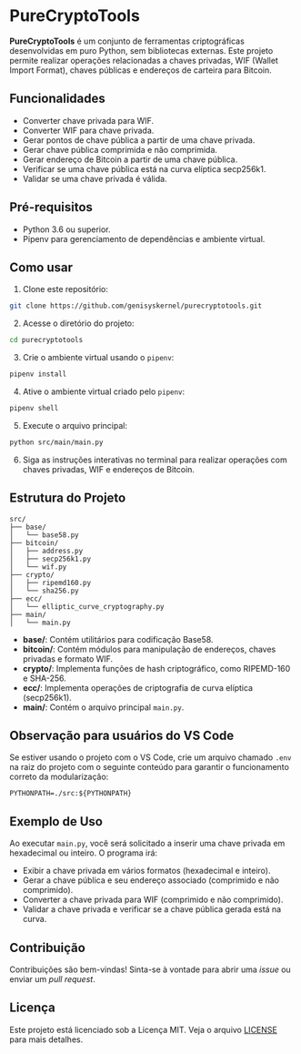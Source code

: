# PureCryptoTools

**PureCryptoTools** é um conjunto de ferramentas criptográficas desenvolvidas em puro Python, sem bibliotecas externas. Este projeto permite realizar operações relacionadas a chaves privadas, WIF (Wallet Import Format), chaves públicas e endereços de carteira para Bitcoin.

## Funcionalidades

- Converter chave privada para WIF.
- Converter WIF para chave privada.
- Gerar pontos de chave pública a partir de uma chave privada.
- Gerar chave pública comprimida e não comprimida.
- Gerar endereço de Bitcoin a partir de uma chave pública.
- Verificar se uma chave pública está na curva elíptica secp256k1.
- Validar se uma chave privada é válida.

## Pré-requisitos

- Python 3.6 ou superior.
- Pipenv para gerenciamento de dependências e ambiente virtual.

## Como usar

1. Clone este repositório:

```bash
git clone https://github.com/genisyskernel/purecryptotools.git
```

2. Acesse o diretório do projeto:

```bash
cd purecryptotools
```

3. Crie o ambiente virtual usando o `pipenv`:

```bash
pipenv install
```

4. Ative o ambiente virtual criado pelo `pipenv`:

```bash
pipenv shell
```

5. Execute o arquivo principal:

```bash
python src/main/main.py
```

6. Siga as instruções interativas no terminal para realizar operações com chaves privadas, WIF e endereços de Bitcoin.

## Estrutura do Projeto

```plaintext
src/
├── base/
│   └── base58.py
├── bitcoin/
│   ├── address.py
│   ├── secp256k1.py
│   └── wif.py
├── crypto/
│   ├── ripemd160.py
│   └── sha256.py
├── ecc/
│   └── elliptic_curve_cryptography.py
├── main/
│   └── main.py
```

- **base/**: Contém utilitários para codificação Base58.
- **bitcoin/**: Contém módulos para manipulação de endereços, chaves privadas e formato WIF.
- **crypto/**: Implementa funções de hash criptográfico, como RIPEMD-160 e SHA-256.
- **ecc/**: Implementa operações de criptografia de curva elíptica (secp256k1).
- **main/**: Contém o arquivo principal `main.py`.

## Observação para usuários do VS Code

Se estiver usando o projeto com o VS Code, crie um arquivo chamado `.env` na raiz do projeto com o seguinte conteúdo para garantir o funcionamento correto da modularização:

```plaintext
PYTHONPATH=./src:${PYTHONPATH}
```

## Exemplo de Uso

Ao executar `main.py`, você será solicitado a inserir uma chave privada em hexadecimal ou inteiro. O programa irá:

- Exibir a chave privada em vários formatos (hexadecimal e inteiro).
- Gerar a chave pública e seu endereço associado (comprimido e não comprimido).
- Converter a chave privada para WIF (comprimido e não comprimido).
- Validar a chave privada e verificar se a chave pública gerada está na curva.

## Contribuição

Contribuições são bem-vindas! Sinta-se à vontade para abrir uma _issue_ ou enviar um _pull request_.

## Licença

Este projeto está licenciado sob a Licença MIT. Veja o arquivo [LICENSE](LICENSE) para mais detalhes.

